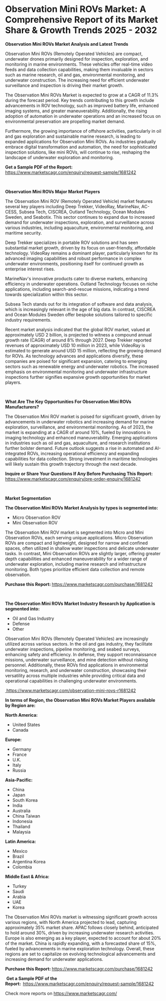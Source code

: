 <p><h1>Observation Mini ROVs Market: A Comprehensive Report of its Market Share & Growth Trends 2025 - 2032</h1></p><p><strong>Observation Mini ROVs Market Analysis and Latest Trends</strong></p>
<p><p>Observation Mini ROVs (Remotely Operated Vehicles) are compact, underwater drones primarily designed for inspection, exploration, and monitoring in marine environments. These vehicles offer real-time video feeds and data collection capabilities, making them invaluable in sectors such as marine research, oil and gas, environmental monitoring, and underwater construction. The increasing need for efficient underwater surveillance and inspection is driving their market growth.</p><p>The Observation Mini ROVs Market is expected to grow at a CAGR of 11.3% during the forecast period. Key trends contributing to this growth include advancements in ROV technology, such as improved battery life, enhanced imaging systems, and greater maneuverability. Additionally, the rising adoption of automation in underwater operations and an increased focus on environmental preservation are propelling market demand. </p><p>Furthermore, the growing importance of offshore activities, particularly in oil and gas exploration and sustainable marine research, is leading to expanded applications for Observation Mini ROVs. As industries gradually embrace digital transformation and automation, the need for sophisticated inspection solutions, like mini ROVs, will continue to rise, reshaping the landscape of underwater exploration and monitoring.</p></p>
<p><strong>Get a Sample PDF of the Report:&nbsp;</strong> <a href="https://www.marketscagr.com/enquiry/request-sample/1681242?utm_campaign=2893&utm_medium=2&utm_source=Github&utm_content=ia&utm_term=24032025&utm_id=observation-mini-rovs">https://www.marketscagr.com/enquiry/request-sample/1681242</a></p>
<p>&nbsp;</p>
<p><strong>Observation Mini ROVs Major Market Players</strong></p>
<p><p>The Observation Mini ROV (Remotely Operated Vehicle) market features several key players including Deep Trekker, VideoRay, MarineNav, AC-CESS, Subsea Tech, CISCREA, Outland Technology, Ocean Modules Sweden, and Seabotix. This sector continues to expand due to increased demand for underwater inspections, exploration, and surveillance across various industries, including aquaculture, environmental monitoring, and maritime security.</p><p>Deep Trekker specializes in portable ROV solutions and has seen substantial market growth, driven by its focus on user-friendly, affordable technology. VideoRay remains a dominant player, particularly known for its advanced imaging capabilities and robust performance in complex underwater environments, positioning itself for continued growth as enterprise interest rises.</p><p>MarineNav's innovative products cater to diverse markets, enhancing efficiency in underwater operations. Outland Technology focuses on niche applications, including search-and-rescue missions, indicating a trend towards specialization within this sector.</p><p>Subsea Tech stands out for its integration of software and data analysis, which is increasingly relevant in the age of big data. In contrast, CISCREA and Ocean Modules Sweden offer bespoke solutions tailored to specific industry requirements.</p><p>Recent market analysis indicated that the global ROV market, valued at approximately USD 2 billion, is projected to witness a compound annual growth rate (CAGR) of around 8% through 2027. Deep Trekker reported revenues of approximately USD 10 million in 2023, while VideoRay is estimated to generate around USD 15 million, reflecting the growing demand for ROVs. As technology advances and applications diversify, these companies are poised for significant expansion, catering to emerging sectors such as renewable energy and underwater robotics. The increased emphasis on environmental monitoring and underwater infrastructure inspections further signifies expansive growth opportunities for market players.</p></p>
<p>&nbsp;</p>
<p><strong>What Are The Key Opportunities For Observation Mini ROVs Manufacturers?</strong></p>
<p><p>The Observation Mini ROV market is poised for significant growth, driven by advancements in underwater robotics and increasing demand for marine exploration, surveillance, and environmental monitoring. As of 2023, the market is expanding at a CAGR of around 10%, fueled by innovations in imaging technology and enhanced maneuverability. Emerging applications in industries such as oil and gas, aquaculture, and research institutions further bolster demand. Future outlook suggests a rise in automated and AI-integrated ROVs, increasing operational efficiency and expanding capabilities for data collection. Strong investment in maritime technologies will likely sustain this growth trajectory through the next decade.</p></p>
<p><strong>Inquire or Share Your Questions If Any Before Purchasing This Report:</strong> <a href="https://www.marketscagr.com/enquiry/pre-order-enquiry/1681242?utm_campaign=2893&utm_medium=2&utm_source=Github&utm_content=ia&utm_term=24032025&utm_id=observation-mini-rovs">https://www.marketscagr.com/enquiry/pre-order-enquiry/1681242</a></p>
<p>&nbsp;</p>
<p><strong>Market Segmentation</strong></p>
<p><strong>The Observation Mini ROVs Market Analysis by types is segmented into:</strong></p>
<p><ul><li>Micro Observation ROV</li><li>Mini Observation ROV</li></ul></p>
<p><p>The Observation Mini ROV market is segmented into Micro and Mini Observation ROVs, each serving unique applications. Micro Observation ROVs are compact and lightweight, designed for narrow and confined spaces, often utilized in shallow water inspections and delicate underwater tasks. In contrast, Mini Observation ROVs are slightly larger, offering greater depth capabilities and enhanced maneuverability for a wider range of underwater exploration, including marine research and infrastructure monitoring. Both types prioritize efficient data collection and remote observation.</p></p>
<p><strong>Purchase this Report:&nbsp;</strong><a href="https://www.marketscagr.com/purchase/1681242?utm_campaign=2893&utm_medium=2&utm_source=Github&utm_content=ia&utm_term=24032025&utm_id=observation-mini-rovs">https://www.marketscagr.com/purchase/1681242</a></p>
<p>&nbsp;</p>
<p><strong>The Observation Mini ROVs Market Industry Research by Application is segmented into:</strong></p>
<p><ul><li>Oil and Gas Industry</li><li>Defense</li><li>Other</li></ul></p>
<p><p>Observation Mini ROVs (Remotely Operated Vehicles) are increasingly utilized across various sectors. In the oil and gas industry, they facilitate underwater inspections, pipeline monitoring, and seabed surveys, enhancing safety and efficiency. In defense, they support reconnaissance missions, underwater surveillance, and mine detection without risking personnel. Additionally, these ROVs find applications in environmental monitoring, research, and underwater construction, showcasing their versatility across multiple industries while providing critical data and operational capabilities in challenging underwater environments.</p></p>
<p><a href="https://www.marketscagr.com/observation-mini-rovs-r1681242?utm_campaign=2893&utm_medium=2&utm_source=Github&utm_content=ia&utm_term=24032025&utm_id=observation-mini-rovs">&nbsp;https://www.marketscagr.com/observation-mini-rovs-r1681242</a></p>
<p><strong>In terms of Region, the Observation Mini ROVs Market Players available by Region are:</strong></p>
<p>
    <p> <strong> North America: </strong>
        <ul>
            <li>United States</li>
            <li>Canada</li>
        </ul>
        </p> 
    <p> <strong> Europe: </strong>
        <ul>
            <li>Germany</li>
            <li>France</li>
            <li>U.K.</li>
            <li>Italy</li>
            <li>Russia</li>
        </ul>
        </p> 
    <p> <strong> Asia-Pacific: </strong>
        <ul>
            <li>China</li>
            <li>Japan</li>
            <li>South Korea</li>
            <li>India</li>
            <li>Australia</li>
            <li>China Taiwan</li>
            <li>Indonesia</li>
            <li>Thailand</li>
            <li>Malaysia</li>
        </ul>
        </p> 
    <p> <strong> Latin America: </strong>
        <ul>
            <li>Mexico</li>
            <li>Brazil</li>
            <li>Argentina Korea</li>
            <li>Colombia</li>
        </ul>
        </p> 
    <p> <strong> Middle East & Africa: </strong>
        <ul>
            <li>Turkey</li>
            <li>Saudi</li>
            <li>Arabia</li>
            <li>UAE</li>
            <li>Korea</li>
        </ul>
    </p>
    </p>
<p><p>The Observation Mini ROVs market is witnessing significant growth across various regions, with North America projected to lead, capturing approximately 35% market share. APAC follows closely behind, anticipated to hold around 30%, driven by increasing underwater research activities. Europe is also emerging as a key player, expected to account for about 20% of the market. China is rapidly expanding, with a forecasted share of 15%, fueled by advancements in marine exploration technology. Overall, these regions are set to capitalize on evolving technological advancements and increasing demand for underwater applications.</p></p>
<p><strong>Purchase this Report: </strong><a href="https://www.marketscagr.com/purchase/1681242?utm_campaign=2893&utm_medium=2&utm_source=Github&utm_content=ia&utm_term=24032025&utm_id=observation-mini-rovs">https://www.marketscagr.com/purchase/1681242</a></p>
<p>&nbsp;<strong>Get a Sample PDF of the Report:&nbsp;&nbsp;</strong><a href="https://www.marketscagr.com/enquiry/request-sample/1681242?utm_campaign=2893&utm_medium=2&utm_source=Github&utm_content=ia&utm_term=24032025&utm_id=observation-mini-rovs">https://www.marketscagr.com/enquiry/request-sample/1681242</a></p>
<p><strong></strong></p>
<p>Check more reports on <a href="https://www.marketscagr.com/?utm_campaign=2893&utm_medium=2&utm_source=Github&utm_content=ia&utm_term=24032025&utm_id=observation-mini-rovs">https://www.marketscagr.com/</a></p>